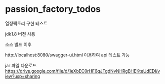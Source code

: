 # passion_factory_todos
열정팩토리 구현 테스트

jdk1.8 버전 사용

소스 빌드 이후 

http://localhost:8080/swagger-ui.html 이용하여 api 테스트 가능


jar 파일 다운로드
https://drive.google.com/file/d/1eXbEC0rHF6qJTgdNvNHRgBHEKteUdEDl/view?usp=sharing 
